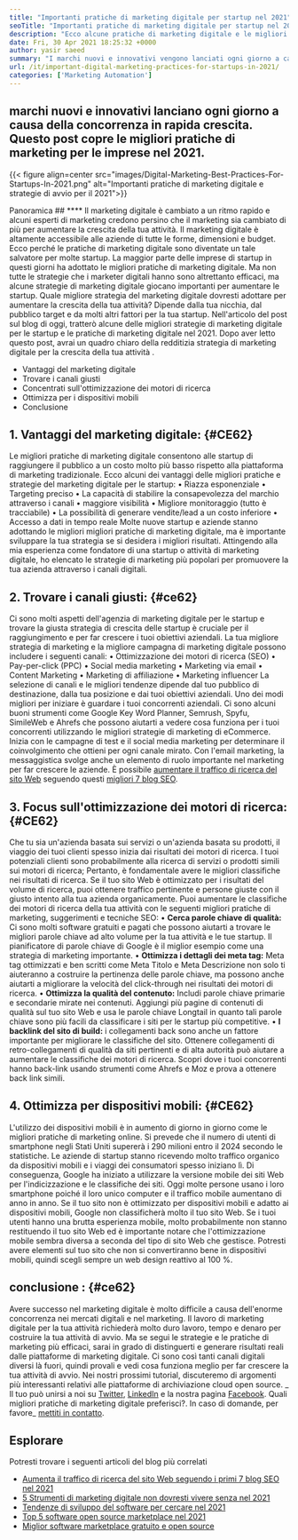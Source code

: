 ```yaml
---
title: "Importanti pratiche di marketing digitale per startup nel 2021" 
seoTitle: "Importanti pratiche di marketing digitale per startup nel 2021" 
description: "Ecco alcune pratiche di marketing digitale e le migliori strategie di marketing digitale per startup e tendenze aziendali che vedremo nel 2021." 
date: Fri, 30 Apr 2021 18:25:32 +0000
author: yasir saeed
summary: "I marchi nuovi e innovativi vengono lanciati ogni giorno a causa della concorrenza in rapida crescita. Questo post copre le migliori pratiche di marketing per le imprese nel 2021." 
url: /it/important-digital-marketing-practices-for-startups-in-2021/
categories: ['Marketing Automation']
---
```


## marchi nuovi e innovativi lanciano ogni giorno a causa della concorrenza in rapida crescita. Questo post copre le migliori pratiche di marketing per le imprese nel 2021.

{{< figure align=center src="images/Digital-Marketing-Best-Practices-For-Startups-In-2021.png" alt="Importanti pratiche di marketing digitale e strategie di avvio per il 2021">}}


Panoramica ## **** 
Il marketing digitale è cambiato a un ritmo rapido e alcuni esperti di marketing credono persino che il marketing sia cambiato di più per aumentare la crescita della tua attività. Il marketing digitale è altamente accessibile alle aziende di tutte le forme, dimensioni e budget. Ecco perché le pratiche di marketing digitale sono diventate un tale salvatore per molte startup.
La maggior parte delle imprese di startup in questi giorni ha adottato le migliori pratiche di marketing digitale. Ma non tutte le strategie che i marketer digitali hanno sono altrettanto efficaci, ma alcune strategie di marketing digitale giocano importanti per aumentare le startup. Quale migliore strategia del marketing digitale dovresti adottare per aumentare la crescita della tua attività? Dipende dalla tua nicchia, dal pubblico target e da molti altri fattori per la tua startup.
Nell'articolo del post sul blog di oggi, tratterò alcune delle migliori strategie di marketing digitale per le startup e le pratiche di marketing digitale nel 2021. Dopo aver letto questo post, avrai un quadro chiaro della redditizia strategia di marketing digitale per la crescita della tua attività .
  * Vantaggi del marketing digitale
  * Trovare i canali giusti
  * Concentrati sull'ottimizzazione dei motori di ricerca
  * Ottimizza per i dispositivi mobili
  * Conclusione

## 1. **Vantaggi del marketing digitale:** {#CE62}
Le migliori pratiche di marketing digitale consentono alle startup di raggiungere il pubblico a un costo molto più basso rispetto alla piattaforma di marketing tradizionale. Ecco alcuni dei vantaggi delle migliori pratiche e strategie del marketing digitale per le startup:
• Riazza esponenziale
• Targeting preciso
• La capacità di stabilire la consapevolezza del marchio attraverso i canali
• maggiore visibilità
• Migliore monitoraggio (tutto è tracciabile)
• La possibilità di generare vendite/lead a un costo inferiore
• Accesso a dati in tempo reale
Molte nuove startup e aziende stanno adottando le migliori migliori pratiche di marketing digitale, ma è importante sviluppare la tua strategia se si desidera i migliori risultati. Attingendo alla mia esperienza come fondatore di una startup o attività di marketing digitale, ho elencato le strategie di marketing più popolari per promuovere la tua azienda attraverso i canali digitali.

## 2. **Trovare i canali giusti:** {#ce62}
Ci sono molti aspetti dell'agenzia di marketing digitale per le startup e trovare la giusta strategia di crescita delle startup è cruciale per il raggiungimento e per far crescere i tuoi obiettivi aziendali. La tua migliore strategia di marketing e la migliore campagna di marketing digitale possono includere i seguenti canali:
• Ottimizzazione dei motori di ricerca (SEO)
• Pay-per-click (PPC)
• Social media marketing
• Marketing via email
• Content Marketing
• Marketing di affiliazione
• Marketing influencer
La selezione di canali e le migliori tendenze dipende dal tuo pubblico di destinazione, dalla tua posizione e dai tuoi obiettivi aziendali.
Uno dei modi migliori per iniziare è guardare i tuoi concorrenti aziendali. Ci sono alcuni buoni strumenti come Google Key Word Planner, Semrush, Spyfu, SimileWeb e Ahrefs che possono aiutarti a vedere cosa funziona per i tuoi concorrenti utilizzando le migliori strategie di marketing di eCommerce. Inizia con le campagne di test e il social media marketing per determinare il coinvolgimento che ottieni per ogni canale mirato. Con l'email marketing, la messaggistica svolge anche un elemento di ruolo importante nel marketing per far crescere le aziende. È possibile [aumentare il traffico di ricerca del sito Web][1] seguendo questi [migliori 7 blog SEO][1].

## 3. **Focus sull'ottimizzazione dei motori di ricerca:** {#CE62}
Che tu sia un'azienda basata sui servizi o un'azienda basata su prodotti, il viaggio dei tuoi clienti spesso inizia dai risultati dei motori di ricerca. I tuoi potenziali clienti sono probabilmente alla ricerca di servizi o prodotti simili sui motori di ricerca; Pertanto, è fondamentale avere le migliori classifiche nei risultati di ricerca. Se il tuo sito Web è ottimizzato per i risultati del volume di ricerca, puoi ottenere traffico pertinente e persone giuste con il giusto intento alla tua azienda organicamente.
Puoi aumentare le classifiche dei motori di ricerca della tua attività con le seguenti migliori pratiche di marketing, suggerimenti e tecniche SEO:
• **Cerca parole chiave di qualità:**  Ci sono molti software gratuiti e pagati che possono aiutarti a trovare le migliori parole chiave ad alto volume per la tua attività e le tue startup. Il pianificatore di parole chiave di Google è il miglior esempio come una strategia di marketing importante.
• **Ottimizza i dettagli dei meta tag:**  Meta tag ottimizzati e ben scritti come Meta Titolo e Meta Descrizione non solo ti aiuteranno a costruire la pertinenza delle parole chiave, ma possono anche aiutarti a migliorare la velocità del click-through nei risultati dei motori di ricerca.
• **Ottimizza la qualità del contenuto:**  Includi parole chiave primarie e secondarie mirate nei contenuti. Aggiungi più pagine di contenuti di qualità sul tuo sito Web e usa le parole chiave Longtail in quanto tali parole chiave sono più facili da classificare i siti per le startup più competitive.
• **I backlink del sito di build:**  i collegamenti back sono anche un fattore importante per migliorare le classifiche del sito. Ottenere collegamenti di retro-collegamenti di qualità da siti pertinenti e di alta autorità può aiutare a aumentare le classifiche dei motori di ricerca. Scopri dove i tuoi concorrenti hanno back-link usando strumenti come Ahrefs e Moz e prova a ottenere back link simili.

## 4. **Ottimizza per dispositivi mobili:** {#CE62}
L'utilizzo dei dispositivi mobili è in aumento di giorno in giorno come le migliori pratiche di marketing online. Si prevede che il numero di utenti di smartphone negli Stati Uniti supererà i 290 milioni entro il 2024 secondo le statistiche. Le aziende di startup stanno ricevendo molto traffico organico da dispositivi mobili e i viaggi dei consumatori spesso iniziano lì. Di conseguenza, Google ha iniziato a utilizzare la versione mobile dei siti Web per l'indicizzazione e le classifiche dei siti.
Oggi molte persone usano i loro smartphone poiché il loro unico computer e il traffico mobile aumentano di anno in anno. Se il tuo sito non è ottimizzato per dispositivi mobili e adatto ai dispositivi mobili, Google non classificherà molto il tuo sito Web. Se i tuoi utenti hanno una brutta esperienza mobile, molto probabilmente non stanno restituendo il tuo sito Web ed è importante notare che l'ottimizzazione mobile sembra diversa a seconda del tipo di sito Web che gestisce. Potresti avere elementi sul tuo sito che non si convertiranno bene in dispositivi mobili, quindi scegli sempre un web design reattivo al 100 %.

## **conclusione** :   {#ce62}
Avere successo nel marketing digitale è molto difficile a causa dell'enorme concorrenza nei mercati digitali e nel marketing. Il lavoro di marketing digitale per la tua attività richiederà molto duro lavoro, tempo e denaro per costruire la tua attività di avvio. Ma se segui le strategie e le pratiche di marketing più efficaci, sarai in grado di distinguerti e generare risultati reali dalle piattaforme di marketing digitale. Ci sono così tanti canali digitali diversi là fuori, quindi provali e vedi cosa funziona meglio per far crescere la tua attività di avvio. Nei nostri prossimi tutorial, discuteremo di argomenti più interessanti relativi alle piattaforme di archiviazione cloud open source.
_ Il tuo può unirsi a noi su [Twitter][2], [LinkedIn][3] e la nostra pagina [Facebook][4]. Quali migliori pratiche di marketing digitale preferisci?. In caso di domande, per favore_ [mettiti in contatto][5].

## Esplorare
Potresti trovare i seguenti articoli del blog più correlati
  * [Aumenta il traffico di ricerca del sito Web seguendo i primi 7 blog SEO nel 2021][1]
  * [5 Strumenti di marketing digitale non dovresti vivere senza nel 2021][6]
  * [Tendenze di sviluppo del software per cercare nel 2021][7]
  * [Top 5 software open source marketplace nel 2021][8]
  * [Miglior software marketplace gratuito e open source][9]

  
[1]: https://blog.containerize.com/blogging/increase-website-search-traffic-by-following-top-7-seo-blogs/
[2]: https://twitter.com/containerize_co
[3]: https://www.linkedin.com/company/containerize/
[4]: http://facebook.com/containerize
[5]: mailto:yasir.saeed@aspose.com
[6]: https://blog.containerize.com/2021/01/03/5-digital-marketing-tools-you-shouldn%e2%80%99t-live-without-in-2021/
[7]: https://blog.containerize.com/marketplace/top-5-open-source-marketplace-software-in-2021/
[8]: https://blog.containerize.com/content-management/integrate-mautic-with-joomla-for-marketing-automation/
[9]: https://products.containerize.com/marketplace/
